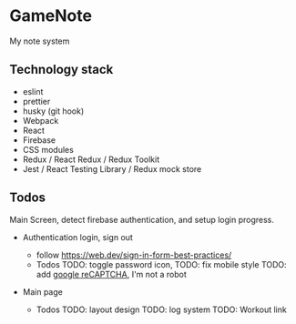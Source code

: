 # GameNote

My note system

## Technology stack

- eslint
- prettier
- husky (git hook)
- Webpack
- React
- Firebase
- CSS modules
- Redux / React Redux / Redux Toolkit
- Jest / React Testing Library / Redux mock store

## Todos

Main Screen, detect firebase authentication, and setup login progress.

- Authentication login, sign out

  - follow https://web.dev/sign-in-form-best-practices/
  - Todos
    TODO: toggle password icon,
    TODO: fix mobile style
    TODO: add [google reCAPTCHA](https://support.google.com/recaptcha/?hl=en), I'm not a robot

- Main page
  - Todos
    TODO: layout design
    TODO: log system
    TODO: Workout link
